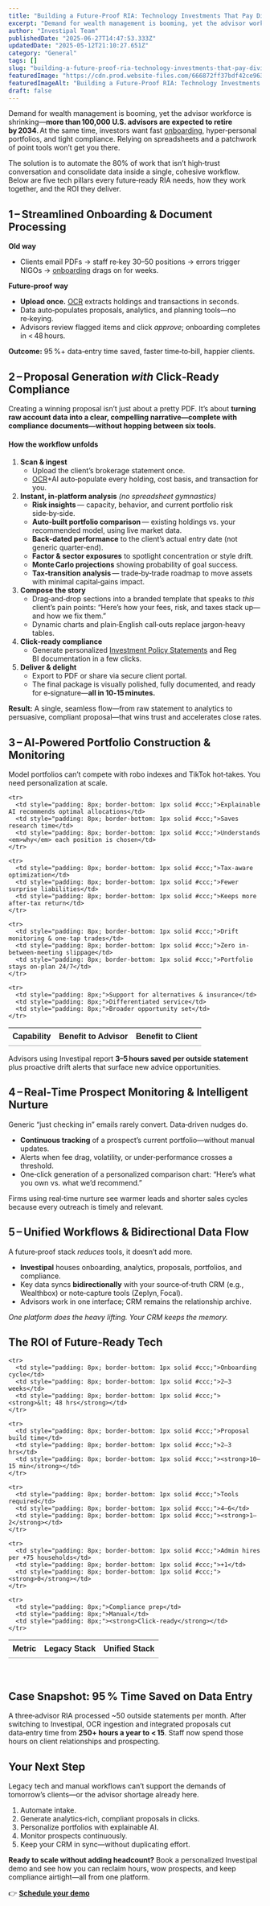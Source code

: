 ```yaml
---
title: "Building a Future‑Proof RIA: Technology Investments That Pay Dividends"
excerpt: "Demand for wealth management is booming, yet the advisor workforce is shrinking- more than 100,000 U.S."
author: "Investipal Team"
publishedDate: "2025-06-27T14:47:53.333Z"
updatedDate: "2025-05-12T21:10:27.651Z"
category: "General"
tags: []
slug: "building-a-future-proof-ria-technology-investments-that-pay-dividends"
featuredImage: "https://cdn.prod.website-files.com/666872ff37bdf42ce9637d77/682263a9f4bf041730fbc2a1_How%20Top%20Advisors%20Prove%20Their%20Worth%20(Without%20Overloading%20Clients%20with%20Data)%20(3).png"
featuredImageAlt: "Building a Future‑Proof RIA: Technology Investments That Pay Dividends"
draft: false
---
```

<p id="">Demand for wealth management is booming, yet the advisor workforce is shrinking—<strong id="">more than 100,000 U.S. advisors are expected to retire by 2034</strong>. At the same time, investors want fast <a href="/blog/onboarding">onboarding</a>, hyper‑personal portfolios, and tight compliance. Relying on spreadsheets and a patchwork of point tools won’t get you there.</p><p id="">The solution is to automate the 80% of work that isn’t high‑trust conversation and consolidate data inside a single, cohesive workflow. Below are five tech pillars every future‑ready RIA needs, how they work together, and the ROI they deliver.</p><h2 id="">1 – Streamlined Onboarding & Document Processing</h2><p id=""><strong id="">Old way</strong></p><ul id=""><li id="">Clients email PDFs → staff re‑key 30–50 positions → errors trigger NIGOs → <a href="/blog/onboarding">onboarding</a> drags on for weeks.</li></ul><p id=""><strong id="">Future‑proof way</strong></p><ul id=""><li id=""><strong id="">Upload once.</strong> <a href="/features/automated-statement-scanner">OCR</a> extracts holdings and transactions in seconds.</li><li id="">Data auto‑populates proposals, analytics, and planning tools—no re‑keying.</li><li id="">Advisors review flagged items and click <em id="">approve</em>; onboarding completes in &lt; 48 hours.</li></ul><p id=""><strong id="">Outcome:</strong> 95 %+ data‑entry time saved, faster time‑to‑bill, happier clients.</p><h2 id="">2 – Proposal Generation <em id="">with</em> Click‑Ready Compliance</h2><p id="">Creating a winning proposal isn’t just about a pretty PDF. It’s about <strong id="">turning raw account data into a clear, compelling narrative—complete with compliance documents—without hopping between six tools.</strong></p><h4 id=""><strong id="">How the workflow unfolds</strong></h4><ol id=""><li id=""><strong id="">Scan & ingest</strong><ul id=""><li id="">Upload the client’s brokerage statement once.</li><li id=""><a href="/features/automated-statement-scanner">OCR</a>+AI auto‑populate every holding, cost basis, and transaction for you.</li></ul></li><li id=""><strong id="">Instant, in‑platform analysis</strong> <em id="">(no spreadsheet gymnastics)</em><ul id=""><li id=""><strong id="">Risk insights</strong> — capacity, behavior, and current portfolio risk side‑by‑side.</li><li id=""><strong id="">Auto‑built portfolio comparison</strong> — existing holdings vs. your recommended model, using live market data.</li><li id=""><strong id="">Back‑dated performance</strong> to the client’s actual entry date (not generic quarter‑end).</li><li id=""><strong id="">Factor & sector exposures</strong> to spotlight concentration or style drift.</li><li id=""><strong id="">Monte Carlo projections</strong> showing probability of goal success.</li><li id=""><strong id="">Tax‑transition analysis</strong> — trade‑by‑trade roadmap to move assets with minimal capital‑gains impact.</li></ul></li><li id=""><strong id="">Compose the story</strong><ul id=""><li id="">Drag‑and‑drop sections into a branded template that speaks to <em id="">this</em> client’s pain points: “Here’s how your fees, risk, and taxes stack up—and how we fix them.”</li><li id="">Dynamic charts and plain‑English call‑outs replace jargon‑heavy tables.</li></ul></li><li id=""><strong id="">Click‑ready compliance</strong><ul id=""><li id="">Generate personalized <a href="/features/investment-policy-statements">Investment Policy Statements</a> and Reg BI&nbsp;documentation in a few clicks.</li></ul></li><li id=""><strong id="">Deliver & delight</strong><ul id=""><li id="">Export to PDF or share via secure client portal.</li><li id="">The final package is visually polished, fully documented, and ready for e‑signature—<strong id="">all in 10‑15 minutes.</strong></li></ul></li></ol><p id=""><strong id="">Result:</strong> A single, seamless flow—from raw statement to analytics to persuasive, compliant proposal—that wins trust and accelerates close rates.</p><h2 id="">3 – AI‑Powered Portfolio Construction & Monitoring</h2><p id="">Model portfolios can’t compete with robo indexes and TikTok hot‑takes. You need personalization at scale.</p><div data-rt-embed-type='true'><!-- HTML Table – Capability Comparison (Advisor vs. Client Benefit) -->
<table style="border-collapse: collapse; width: 100%; font-family: Arial, sans-serif;">
  <thead>
    <tr>
      <th style="text-align: left; border-bottom: 2px solid #ccc; padding: 8px;">Capability</th>
      <th style="text-align: left; border-bottom: 2px solid #ccc; padding: 8px;">Benefit to Advisor</th>
      <th style="text-align: left; border-bottom: 2px solid #ccc; padding: 8px;">Benefit to Client</th>
    </tr>
  </thead>
  <tbody>

    <tr>
      <td style="padding: 8px; border-bottom: 1px solid #ccc;">Explainable AI recommends optimal allocations</td>
      <td style="padding: 8px; border-bottom: 1px solid #ccc;">Saves research time</td>
      <td style="padding: 8px; border-bottom: 1px solid #ccc;">Understands <em>why</em> each position is chosen</td>
    </tr>

    <tr>
      <td style="padding: 8px; border-bottom: 1px solid #ccc;">Tax-aware optimization</td>
      <td style="padding: 8px; border-bottom: 1px solid #ccc;">Fewer surprise liabilities</td>
      <td style="padding: 8px; border-bottom: 1px solid #ccc;">Keeps more after-tax return</td>
    </tr>

    <tr>
      <td style="padding: 8px; border-bottom: 1px solid #ccc;">Drift monitoring & one-tap trades</td>
      <td style="padding: 8px; border-bottom: 1px solid #ccc;">Zero in-between-meeting slippage</td>
      <td style="padding: 8px; border-bottom: 1px solid #ccc;">Portfolio stays on-plan 24/7</td>
    </tr>

    <tr>
      <td style="padding: 8px;">Support for alternatives & insurance</td>
      <td style="padding: 8px;">Differentiated service</td>
      <td style="padding: 8px;">Broader opportunity set</td>
    </tr>

  </tbody>
</table></div><p id="">Advisors using Investipal report <strong id="">3–5 hours saved per outside statement</strong> plus proactive drift alerts that surface new advice opportunities.</p><h2 id="">4 – Real‑Time Prospect Monitoring & Intelligent Nurture</h2><p id="">Generic “just checking in” emails rarely convert. Data‑driven nudges do.</p><ul id=""><li id=""><strong id="">Continuous tracking</strong> of a prospect’s current portfolio—without manual updates.</li><li id="">Alerts when fee drag, volatility, or under‑performance crosses a threshold.</li><li id="">One‑click generation of a personalized comparison chart: “Here’s what you own vs. what we’d recommend.”</li></ul><p id="">Firms using real‑time nurture see warmer leads and shorter sales cycles because every outreach is timely and relevant.</p><h2 id="">5 – Unified Workflows & Bidirectional Data Flow</h2><p id="">A future‑proof stack <em id="">reduces</em> tools, it doesn’t add more.</p><ul id=""><li id=""><strong id="">Investipal</strong> houses onboarding, analytics, proposals, portfolios, and compliance.</li><li id="">Key data syncs <strong id="">bidirectionally</strong> with your source‑of‑truth CRM (e.g., Wealthbox) or note‑capture tools (Zeplyn, Focal).</li><li id="">Advisors work in one interface; CRM remains the relationship archive.</li></ul><p id=""><em id="">One platform does the heavy lifting. Your CRM keeps the memory.</em></p><h2 id="">The ROI of Future‑Ready Tech</h2><div data-rt-embed-type='true'><!-- HTML Table – ROI Comparison (Legacy Stack vs. Unified Stack) -->
<table style="border-collapse: collapse; width: 100%; font-family: Arial, sans-serif;">
  <thead>
    <tr>
      <th style="text-align: left; border-bottom: 2px solid #ccc; padding: 8px;">Metric</th>
      <th style="text-align: left; border-bottom: 2px solid #ccc; padding: 8px;">Legacy Stack</th>
      <th style="text-align: left; border-bottom: 2px solid #ccc; padding: 8px;">Unified Stack</th>
    </tr>
  </thead>
  <tbody>

    <tr>
      <td style="padding: 8px; border-bottom: 1px solid #ccc;">Onboarding cycle</td>
      <td style="padding: 8px; border-bottom: 1px solid #ccc;">2–3 weeks</td>
      <td style="padding: 8px; border-bottom: 1px solid #ccc;"><strong>&lt; 48 hrs</strong></td>
    </tr>

    <tr>
      <td style="padding: 8px; border-bottom: 1px solid #ccc;">Proposal build time</td>
      <td style="padding: 8px; border-bottom: 1px solid #ccc;">2–3 hrs</td>
      <td style="padding: 8px; border-bottom: 1px solid #ccc;"><strong>10–15 min</strong></td>
    </tr>

    <tr>
      <td style="padding: 8px; border-bottom: 1px solid #ccc;">Tools required</td>
      <td style="padding: 8px; border-bottom: 1px solid #ccc;">4–6</td>
      <td style="padding: 8px; border-bottom: 1px solid #ccc;"><strong>1–2</strong></td>
    </tr>

    <tr>
      <td style="padding: 8px; border-bottom: 1px solid #ccc;">Admin hires per +75 households</td>
      <td style="padding: 8px; border-bottom: 1px solid #ccc;">+1</td>
      <td style="padding: 8px; border-bottom: 1px solid #ccc;"><strong>0</strong></td>
    </tr>

    <tr>
      <td style="padding: 8px;">Compliance prep</td>
      <td style="padding: 8px;">Manual</td>
      <td style="padding: 8px;"><strong>Click-ready</strong></td>
    </tr>

  </tbody>
</table></div><p id="">‍</p><h2 id="">Case Snapshot: 95 % Time Saved on Data Entry</h2><p id="">A three‑advisor RIA processed ~50 outside statements per month. After switching to Investipal, OCR ingestion and integrated proposals cut data‑entry time from <strong id="">250+ hours a year to &lt; 15</strong>. Staff now spend those hours on client relationships and prospecting.</p><h2 id="">Your Next Step</h2><p id="">Legacy tech and manual workflows can’t support the demands of tomorrow’s clients—or the advisor shortage already here.</p><ol id=""><li id="">Automate intake.</li><li id="">Generate analytics‑rich, compliant proposals in clicks.</li><li id="">Personalize portfolios with explainable AI.</li><li id="">Monitor prospects continuously.</li><li id="">Keep your CRM in sync—without duplicating effort.</li></ol><p id=""><strong id="">Ready to scale without adding headcount?</strong> Book a personalized Investipal demo and see how you can reclaim hours, wow prospects, and keep compliance airtight—all from one platform.</p><p id="">👉 <a href="/book-a-demo" id=""><strong id="">Schedule your demo</strong></a></p>